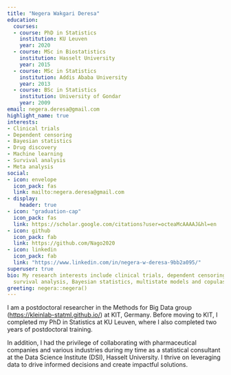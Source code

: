 ```yaml
---
title: "Negera Wakgari Deresa"
education:
  courses:
  - course: PhD in Statistics
    institution: KU Leuven
    year: 2020
  - course: MSc in Biostatistics
    institution: Hasselt University
    year: 2015
  - course: MSc in Statistics
    institution: Addis Ababa University
    year: 2013
  - course: BSc in Statistics
    institution: University of Gondar
    year: 2009
email: negera.deresa@gmail.com
highlight_name: true
interests:
- Clinical trials
- Dependent censoring
- Bayesian statistics
- Drug discovery
- Machine learning
- Survival analysis 
- Meta analysis
social:
- icon: envelope
  icon_pack: fas
  link: mailto:negera.deresa@gmail.com
- display:
    header: true
- icon: "graduation-cap"
  icon_pack: fas
  link: https://scholar.google.com/citations?user=octeaMcAAAAJ&hl=en
- icon: github
  icon_pack: fab
  link: https://github.com/Nago2020
- icon: linkedin
  icon_pack: fab
  link: "https://www.linkedin.com/in/negera-w-deresa-9bb2a095/"
superuser: true
bio: My research interests include clinical trials, dependent censoring, machine learning,
  survival analysis, Bayesian statistics, multistate models and copulas.
greeting: negera::negera()
---
```


 I am a postdoctoral researcher in the Methods for Big Data group (https://kleinlab-statml.github.io/) at KIT, Germany. 
 Before moving to KIT, I completed my PhD in Statistics at KU Leuven, where I also completed two years of postdoctoral training. 

In addition, I had the privilege of collaborating with pharmaceutical companies and various industries during my time as a statistical consultant at the Data Science Institute (DSI), Hasselt University.
I thrive on leveraging data to drive informed decisions and create impactful solutions.


<!--
#I am passionate about statistics and data science, enjoying the challenge of transforming data into actionable insights. 

As a former statistical consultant at the Data Science Institute (DSI), Hasselt University, Belgium, I had the privilege of collaborating with pharmaceutical companies, hospitals, and various industries. My role at DSI involved designing and executing comprehensive studies, calculating sample sizes for diverse study designs, 
proposing innovative statistical methods, conducting detailed data analyses, 
writing R programs and statistical reports. I thrive on leveraging data to drive informed decisions and create impactful solutions.


I thrive on leveraging data to drive informed decisions and create impactful solutions.
I am interested in statistics and data science, and I enjoy playing with data to generate data-driven decisions. 

I was a statistical consultant at the Data Science Institute (DSI), Hasselt University, Belgium. At DSI, I have worked with pharmaceutical companies, hospitals, and industries to design and execute studies, calculate sample sizes for different study designs, propose new statistical methods, conduct data analysis, and write R programs and statistical reports.


I have gained the following experience during my tenure at DSI:  Clinical study protocol writing, Sample size calculations for  superiority, non-inferiority and equivalence trials, Adaptive clinical trials, and statistical methods for drug discovery. 

, I completed my PhD in Statistics at KU Leuven, Belgium, where I also completed approximately two years of postdoctoral training. My MSc in Statistics (specialization in Biostatistics) was from Hasselt University. 
-->
